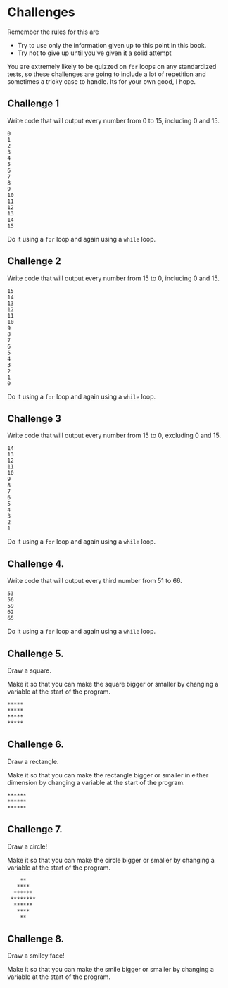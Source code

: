 # Challenges

Remember the rules for this are

- Try to use only the information given up to this point in this book.
- Try not to give up until you've given it a solid attempt

You are extremely likely to be quizzed on `for` loops on any standardized tests,
so these challenges are going to include a lot of repetition and sometimes a tricky
case to handle. Its for your own good, I hope.

## Challenge 1

Write code that will output every number from 0 to 15, including 0 and 15.

```
0
1
2
3
4
5
6
7
8
9
10
11
12
13
14
15
```

Do it using a `for` loop and again using a `while` loop.

## Challenge 2

Write code that will output every number from 15 to 0, including 0 and 15.

```
15
14
13
12
11
10
9
8
7
6
5
4
3
2
1
0
```

Do it using a `for` loop and again using a `while` loop.

## Challenge 3

Write code that will output every number from 15 to 0, excluding 0 and 15.

```
14
13
12
11
10
9
8
7
6
5
4
3
2
1
```

Do it using a `for` loop and again using a `while` loop.

## Challenge 4.

Write code that will output every third number from 51 to 66.

```
53
56
59
62
65
```

Do it using a `for` loop and again using a `while` loop.

## Challenge 5.

Draw a square.

Make it so that you can make the square bigger or smaller by
changing a variable at the start of the program.

```
*****
*****
*****
*****
```

## Challenge 6.

Draw a rectangle.

Make it so that you can make the rectangle bigger or smaller in either dimension by
changing a variable at the start of the program.

```
******
******
******
```

## Challenge 7.

Draw a circle!

Make it so that you can make the circle bigger or smaller by
changing a variable at the start of the program.

```
    **
   ****
  ******
 ********
  ******
   ****
    **
```

## Challenge 8.

Draw a smiley face!

Make it so that you can make the smile bigger or smaller by
changing a variable at the start of the program.
